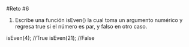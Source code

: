 #Reto #6

1. Escribe una función isEven() la cual toma un argumento numérico y regresa true si el número es par, y falso en otro caso.

isEven(4);  //True
isEven(21); //False